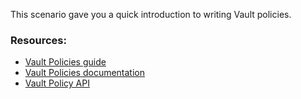 This scenario gave you a quick introduction to writing Vault policies.

### Resources:

- [Vault Policies guide](https://learn.hashicorp.com/vault/operations/iam-policies)
- [Vault Policies documentation](https://www.vaultproject.io/docs/concepts/policies.html)
- [Vault Policy API](https://www.vaultproject.io/api/system/policy.html)
